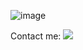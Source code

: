 ![image](https://github.com/MalkiMalov/Picture/blob/main/Malki%20Malov.png "Optional Title")

Contact me:
[![](https://img.shields.io/badge/linkedin-%230077B5.svg?style=for-the-badge&logo=linkedin)](https://www.linkedin.com/in/malki-malov-1652b3197)
